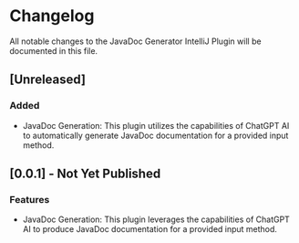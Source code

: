 # Changelog

All notable changes to the JavaDoc Generator IntelliJ Plugin will be documented in this file.

## [Unreleased]

### Added

- JavaDoc Generation: This plugin utilizes the capabilities of ChatGPT AI to automatically generate JavaDoc documentation for a provided input method.

## [0.0.1] - Not Yet Published

### Features

- JavaDoc Generation: This plugin leverages the capabilities of ChatGPT AI to produce JavaDoc documentation for a provided input method.

